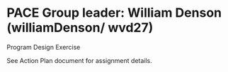 # PACE Group leader: William Denson (williamDenson/ wvd27)

Program Design Exercise

See Action Plan document for assignment details.
